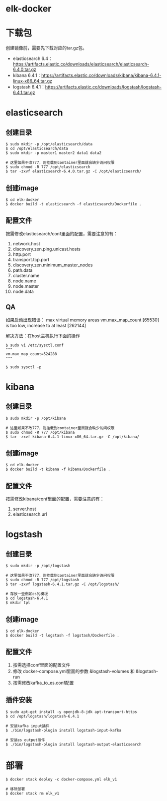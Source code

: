 # elk-docker
# 下载包
创建镜像前，需要先下载对应的tar.gz包。
- elasticsearch 6.4：https://artifacts.elastic.co/downloads/elasticsearch/elasticsearch-6.4.0.tar.gz
- kibana 6.4.1：https://artifacts.elastic.co/downloads/kibana/kibana-6.4.1-linux-x86_64.tar.gz
- logstash 6.4.1：https://artifacts.elastic.co/downloads/logstash/logstash-6.4.1.tar.gz

# elasticsearch
## 创建目录
```
$ sudo mkdir -p /opt/elasticsearch/data
$ cd /opt/elasticsearch/data
$ sudo mkdir -p master1 master2 data1 data2

# 这里如果不改777，则挂载到container里面就会缺少访问权限
$ sudo chmod -R 777 /opt/elasticsearch
$ tar -zxvf elasticsearch-6.4.0.tar.gz -C /opt/elasticsearch/
```

## 创建image
```
$ cd elk-docker
$ docker build -t elasticsearch -f elasticsearch/Dockerfile .
```

## 配置文件
按需修改elasticsearch/conf里面的配置，需要注意的有：
1. network.host
2. discovery.zen.ping.unicast.hosts
3. http.port
4. transport.tcp.port
5. discovery.zen.minimum_master_nodes
6. path.data
7. cluster.name
8. node.name
9. node.master
10. node.data

## QA
如果启动出现错误：
max virtual memory areas vm.max_map_count [65530] is too low, increase to at least [262144]

解决方法：在host主机执行下面的操作
```
$ sudo vi /etc/sysctl.conf
"""
vm.max_map_count=524288
"""

$ sudo sysctl -p
```

# kibana
## 创建目录
```
$ sudo mkdir -p /opt/kibana

# 这里如果不改777，则挂载到container里面就会缺少访问权限
$ sudo chmod -R 777 /opt/kibana
$ tar -zxvf kibana-6.4.1-linux-x86_64.tar.gz -C /opt/kibana/
```

## 创建image
```
$ cd elk-docker
$ docker build -t kibana -f kibana/Dockerfile .
```

## 配置文件
按需修改kibana/conf里面的配置，需要注意的有：
1. server.host
2. elasticsearch.url


# logstash
## 创建目录
```
$ sudo mkdir -p /opt/logstash

# 这里如果不改777，则挂载到container里面就会缺少访问权限
$ sudo chmod -R 777 /opt/logstash
$ tar -zxvf logstash-6.4.1.tar.gz -C /opt/logstash/

# 存放一些例如es的模板
$ cd logstash-6.4.1
$ mkdir tpl
```

## 创建image
```
$ cd elk-docker
$ docker build -t logstash -f logstash/Dockerfile .
```

## 配置文件
1. 按需选择conf里面的配置文件
2. 修改 docker-compose.yml里面的参数 &logstash-volumes 和  &logstash-run
3. 按需修改kafka_to_es.conf配置

## 插件安装
```
$ sudo apt-get install -y openjdk-8-jdk apt-transport-https
$ cd /opt/logstash/logstash-6.4.1

# 安装kafka input插件
$ ./bin/logstash-plugin install logstash-input-kafka

# 安装es output插件
$ ./bin/logstash-plugin install logstash-output-elasticsearch
```

# 部署
```
$ docker stack deploy -c docker-compose.yml elk_v1

# 移除部署
$ docker stack rm elk_v1
```